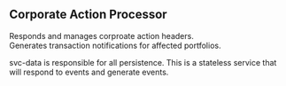 ##  Corporate Action Processor

Responds and manages corproate action headers.  
Generates transaction notifications for affected portfolios.

svc-data is responsible for all persistence.  This is a stateless service that will respond to events and generate events.

